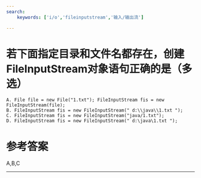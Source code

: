```yaml
---
search:
    keywords: ['i/o','fileinputstream','输入/输出流']

---
```



# 若下面指定目录和文件名都存在，创建FileInputStream对象语句正确的是（多选）

```
A. File file = new File("1.txt"); FileInputStream fis = new FileInputStream(file);
B. FileInputStream fis = new FileInputStream(" d:\\java\\1.txt ");
C. FileInputStream fis = new FileInputStream("java/1.txt");
D. FileInputStream fis = new FileInputStream(" d:\java\1.txt ");
```

# 参考答案

A,B,C

---



